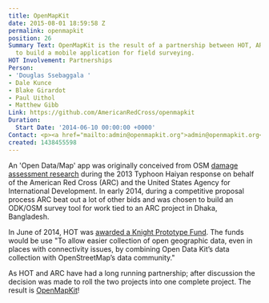 ```yaml
---
title: OpenMapKit
date: 2015-08-01 18:59:58 Z
permalink: openmapkit
position: 26
Summary Text: OpenMapKit is the result of a partnership between HOT, ARC and USAID
  to build a mobile application for field surveying.
HOT Involvement: Partnerships
Person:
- 'Douglas Ssebaggala '
- Dale Kunce
- Blake Girardot
- Paul Uithol
- Matthew Gibb
Link: https://github.com/AmericanRedCross/openmapkit
Duration:
  Start Date: '2014-06-10 00:00:00 +0000'
Contact: <p><a href="mailto:admin@openmapkit.org">admin@openmapkit.org</a></p>
created: 1438455598
---
```


<p>An 'Open Data/Map' app was originally conceived from OSM <a href="http://americanredcross.github.io/OSM-Assessment">damage assessment research</a> during the 2013 Typhoon Haiyan response on behalf of the American Red Cross (ARC) and the United States Agency for International Development. In early 2014, during a competitive proposal process ARC beat out a lot of other bids and was chosen to build an ODK/OSM survey tool for work tied to an ARC project in Dhaka, Bangladesh.&nbsp;</p><p>In June of 2014, HOT was <a href="http://www.knightfoundation.org/grants/201449229/">awarded a Knight Prototype Fund</a>. The funds would be use "To allow easier collection of open geographic data, even in places with connectivity issues, by combining Open Data Kit’s data collection with OpenStreetMap’s data community."</p><p>As HOT and ARC have had a long running partnership; after discussion the decision was made to roll the two projects into one complete project. The result is <a href="http://github.com/americanredcross/openmapkit">OpenMapKit</a>!</p>
